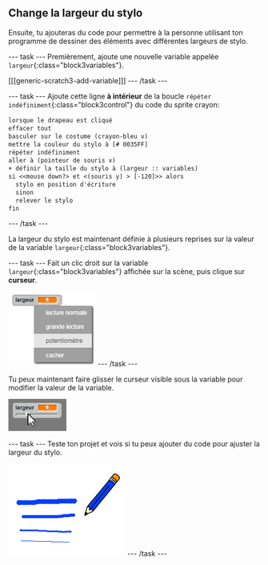 ## Change la largeur du stylo

Ensuite, tu ajouteras du code pour permettre à la personne utilisant ton programme de dessiner des éléments avec différentes largeurs de stylo.

\--- task \--- Premièrement, ajoute une nouvelle variable appelée `largeur`{:class="block3variables"}.

[[[generic-scratch3-add-variable]]] \--- /task \---

\--- task \--- Ajoute cette ligne **à intérieur** de la boucle `répéter indéfiniment`{:class="block3control"} du code du sprite crayon:

```blocks3
lorsque le drapeau est cliqué 
effacer tout
basculer sur le costume (crayon-bleu v)
mettre la couleur du stylo à [# 0035FF]
répéter indéfiniment
aller à (pointeur de souris v)
+ définir la taille du stylo à (largeur :: variables)
si <<mouse down?> et <(souris y) > [-120]>> alors 
  stylo en position d'écriture
  sinon
  relever le stylo
fin
```

\--- /task \---

La largeur du stylo est maintenant définie à plusieurs reprises sur la valeur de la variable `largeur`{:class="block3variables"}.

\--- task \--- Fait un clic droit sur la variable `largeur`{:class="block3variables"} affichée sur la scène, puis clique sur **curseur**.

![capture d'écran](images/paint-slider.png) \--- /task \---

Tu peux maintenant faire glisser le curseur visible sous la variable pour modifier la valeur de la variable.

![capture d'écran](images/paint-slider-change.png)

\--- task \--- Teste ton projet et vois si tu peux ajouter du code pour ajuster la largeur du stylo.

![capture d'écran](images/paint-width-test.png) \--- /task \---